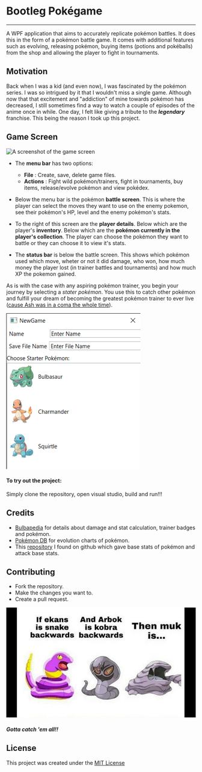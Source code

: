 # Bootleg Pokégame
----
A WPF application that aims to accurately replicate pokémon battles. It does this in the form of a pokémon battle game. It comes with additional features such as evolving, releasing pokémon, buying items (potions and pokéballs) from the shop and allowing the player to fight in tournaments.

## Motivation
Back when I was a kid (and even now), I was fascinated by the pokémon series. I was so intrigued by it that I wouldn't miss a single game. Although now that that excitement and "addiction" of mine towards pokémon has decreased, I still sometimes find a way to watch a couple of episodes of the anime once in while. One day, I felt like giving a tribute to the ***legendary*** franchise. This being the reason I took up this project.

## Game Screen
![A screenshot of the game screen](./Screenshots/Pokémon%2018-09-2020%2001_18_29.png)
- The **menu bar** has two options:
  - **File** : Create, save, delete game files.
  - **Actions** : Fight wild pokémon/trainers, fight in tournaments, buy items, release/evolve pokémon and view pokédex.

- Below the menu bar is the pokémon **battle screen**. This is where the player can select the moves they want to use on the enemy pokemon, see their pokémon's HP, level and the enemy pokémon's stats.

- To the right of this screen are the **player details**. Below which are the player's **inventory**. Below which are the **pokémon currently in the player's collection**. The player can choose the pokémon they want to battle or they can choose it to view it's stats.

- The **status bar** is below the battle screen. This shows which pokémon used which move, wheter or not it did damage, who won, how much money the player lost (in trainer battles and tournaments) and how much XP the pokemon gained.

As is with the case with any aspiring pokémon trainer, you begin your journey by selecting a *stater pokémon*. You use this to catch other pokémon and fulfill your dream of becoming the greatest pokémon trainer to ever live ([cause Ash was in a coma the whole time](https://numoviesreview.info/2020/07/22/pokemon-theory-ash-is-actually-in-a-coma-the-whole-time/)).

![Starter Pokemon Screen](./Screenshots/NewGame.png)

#### To try out the project:
Simply clone the repository, open visual studio, build and run!!!

## Credits
- [Bulbapedia](https://bulbapedia.bulbagarden.net/wiki/Main_Page) for details about damage and stat calculation, trainer badges and pokémon.
- [Pokémon DB](https://pokemondb.net/) for evolution charts of pokémon.
- This [repository](https://github.com/fanzeyi/pokemon.json) I found on github which gave base stats of pokémon and attack base stats.

## Contributing
- Fork the repository.
- Make the changes you want to.
- Create a pull request.

![Fix #2](Screenshots/meme.png)

#### ***Gotta catch 'em all!!***

## License
This project was created under the [MIT License](LICENSE)
